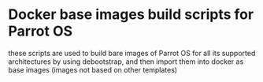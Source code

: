 # Docker base images build scripts for Parrot OS

these scripts are used to build bare images of Parrot OS for all its supported architectures by using debootstrap, and then import them into docker as base images (images not based on other templates)
